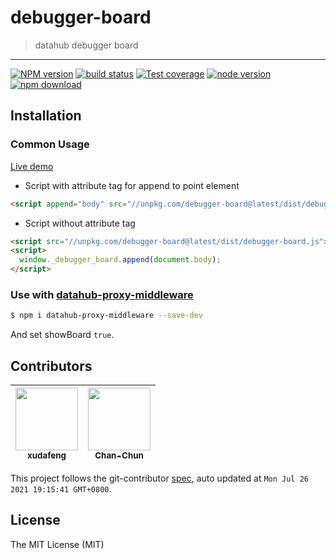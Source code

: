 # debugger-board

> datahub debugger board

---

[![NPM version][npm-image]][npm-url]
[![build status][travis-image]][travis-url]
[![Test coverage][coveralls-image]][coveralls-url]
[![node version][node-image]][node-url]
[![npm download][download-image]][download-url]

[npm-image]: https://img.shields.io/npm/v/debugger-board.svg
[npm-url]: https://npmjs.org/package/debugger-board
[travis-image]: https://img.shields.io/travis/xudafeng/debugger-board.svg
[travis-url]: https://travis-ci.org/xudafeng/debugger-board
[coveralls-image]: https://img.shields.io/coveralls/xudafeng/debugger-board.svg
[coveralls-url]: https://coveralls.io/r/xudafeng/debugger-board?branch=master
[node-image]: https://img.shields.io/badge/node.js-%3E=_8-green.svg
[node-url]: http://nodejs.org/download/
[download-image]: https://img.shields.io/npm/dm/debugger-board.svg
[download-url]: https://npmjs.org/package/debugger-board

## Installation

### Common Usage

[Live demo](https://xudafeng.github.io/debugger-board/)

* Script with attribute tag for append to point element

```html
<script append="body" src="//unpkg.com/debugger-board@latest/dist/debugger-board.js"></script>
```

* Script without attribute tag

```html
<script src="//unpkg.com/debugger-board@latest/dist/debugger-board.js"></script>
<script>
  window._debugger_board.append(document.body);
</script>
```

### Use with [datahub-proxy-middleware](//github.com/xudafeng/datahub-proxy-middleware)

```bash
$ npm i datahub-proxy-middleware --save-dev
```

And set showBoard `true`.

<!-- GITCONTRIBUTOR_START -->

## Contributors

|[<img src="https://avatars.githubusercontent.com/u/1011681?v=4" width="100px;"/><br/><sub><b>xudafeng</b></sub>](https://github.com/xudafeng)<br/>|[<img src="https://avatars.githubusercontent.com/u/17233599?v=4" width="100px;"/><br/><sub><b>Chan-Chun</b></sub>](https://github.com/Chan-Chun)<br/>|
| :---: | :---: |


This project follows the git-contributor [spec](https://github.com/xudafeng/git-contributor), auto updated at `Mon Jul 26 2021 19:15:41 GMT+0800`.

<!-- GITCONTRIBUTOR_END -->

## License

The MIT License (MIT)

